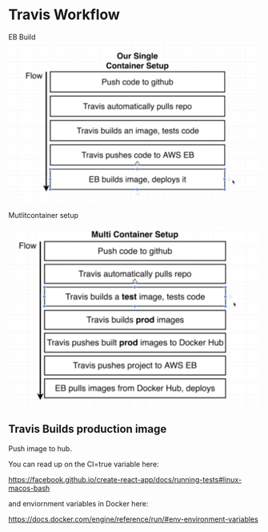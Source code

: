 # Travis Workflow

EB Build
![Travis](TrafixWF.png)

Mutlitcontainer setup 

![MultiContainer](MultiContainerFlow.png)


## Travis Builds production image

Push image to hub. 

You can read up on the CI=true variable here:

https://facebook.github.io/create-react-app/docs/running-tests#linux-macos-bash

and enviornment variables in Docker here:

https://docs.docker.com/engine/reference/run/#env-environment-variables